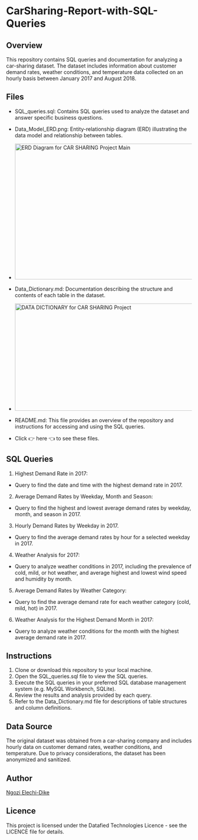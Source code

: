 # CarSharing-Report-with-SQL-Queries

## Overview
This repository contains SQL queries and documentation for analyzing a car-sharing dataset. The dataset includes information about customer demand rates, weather conditions, and temperature data collected on an hourly basis between January 2017 and August 2018.

## Files
- SQL_queries.sql: Contains SQL queries used to analyze the dataset and answer specific business questions.

- Data_Model_ERD.png: Entity-relationship diagram (ERD) illustrating the data model and relationship between tables.
- <img width="533" height="367" alt="ERD Diagram for CAR SHARING Project Main" src="https://github.com/user-attachments/assets/4b1dc74f-a3da-4714-b2a1-704038d4963a" />


- Data_Dictionary.md: Documentation describing the structure and contents of each table in the dataset.
- <img width="520" height="290" alt="DATA DICTIONARY for CAR SHARING Project" src="https://github.com/user-attachments/assets/990a88fd-1863-4583-ab53-f6e0d38b4aee" />


- README.md: This file provides an overview of the repository and instructions for accessing and using the SQL queries.

- Click 👉 here 👈 to see these files.

## SQL Queries
1. Highest Demand Rate in 2017:
- Query to find the date and time with the highest demand rate in 2017.
2. Average Demand Rates by Weekday, Month and Season:
- Query to find the highest and lowest average demand rates by weekday, month, and season in 2017.
3. Hourly Demand Rates by Weekday in 2017.
- Query to find the average demand rates by hour for a selected weekday in 2017.
4. Weather Analysis for 2017:
- Query to analyze weather conditions in 2017, including the prevalence of cold, mild, or hot weather, and average highest and lowest wind speed and humidity by month.
5. Average Demand Rates by Weather Category:
- Query to find the average demand rate for each weather category (cold, mild, hot) in 2017.
6. Weather Analysis for the Highest Demand Month in 2017:
- Query to analyze weather conditions for the month with the highest average demand rate in 2017.

## Instructions
1. Clone or download this repository to your local machine.
2. Open the SQL_queries.sql file to view the SQL queries.
3. Execute the SQL queries in your preferred SQL database management system (e.g. MySQL Workbench, SQLite).
4. Review the results and analysis provided by each query.
5. Refer to the Data_Dictionary.md file for descriptions of table structures and column definitions.

## Data Source
The original dataset was obtained from a car-sharing company and includes hourly data on customer demand rates, weather conditions, and temperature. Due to privacy considerations, the dataset has been anonymized and sanitized.

## Author
[Ngozi Elechi-Dike](https://www.linkedin.com/in/Ngozi-Dike/)

## Licence
This project is licensed under the Datafied Technologies Licence - see the LICENCE file for details.
